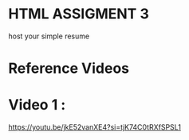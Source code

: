 # HTML ASSIGMENT 3
host your simple resume

# Reference Videos
# Video 1 :
https://youtu.be/jkE52vanXE4?si=tjK74C0tRXfSPSL1


